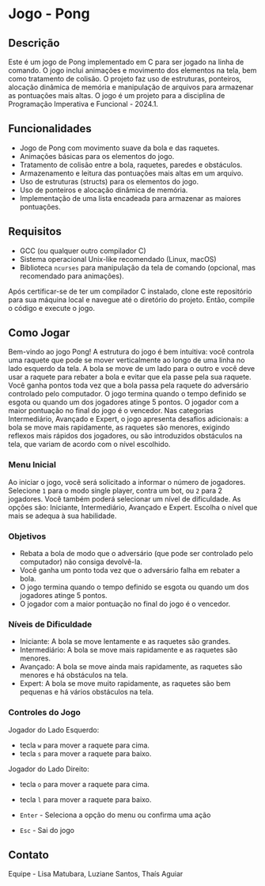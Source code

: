 # Jogo - Pong

## Descrição

Este é um jogo de Pong implementado em C para ser jogado na linha de comando. O jogo inclui animações e movimento dos elementos na tela, bem como tratamento de colisão. O projeto faz uso de estruturas, ponteiros, alocação dinâmica de memória e manipulação de arquivos para armazenar as pontuações mais altas.
O jogo é um projeto para a disciplina de Programação Imperativa e Funcional - 2024.1.


## Funcionalidades

- Jogo de Pong com movimento suave da bola e das raquetes.
- Animações básicas para os elementos do jogo.
- Tratamento de colisão entre a bola, raquetes, paredes e obstáculos.
- Armazenamento e leitura das pontuações mais altas em um arquivo.
- Uso de estruturas (structs) para os elementos do jogo.
- Uso de ponteiros e alocação dinâmica de memória.
- Implementação de uma lista encadeada para armazenar as maiores pontuações.

## Requisitos

- GCC (ou qualquer outro compilador C)
- Sistema operacional Unix-like recomendado (Linux, macOS)
- Biblioteca `ncurses` para manipulação da tela de comando (opcional, mas recomendado para animações).

Após certificar-se de ter um compilador C instalado, clone este repositório para sua máquina local e navegue até o diretório do projeto.
Então, compile o código e execute o jogo.

## Como Jogar

Bem-vindo ao jogo Pong! A estrutura do jogo é bem intuitiva: você controla uma raquete que pode se mover verticalmente ao longo de uma linha no lado esquerdo da tela. A bola se move de um lado para o outro e você deve usar a raquete para rebater a bola e evitar que ela passe pela sua raquete. Você ganha pontos toda vez que a bola passa pela raquete do adversário controlado pelo computador.
O jogo termina quando o tempo definido se esgota ou quando um dos jogadores atinge 5 pontos. O jogador com a maior pontuação no final do jogo é o vencedor. Nas categorias Intermediário, Avançado e Expert, o jogo apresenta desafios adicionais: a bola se move mais rapidamente, as raquetes são menores, exigindo reflexos mais rápidos dos jogadores, ou são introduzidos obstáculos na tela, que variam de acordo com o nível escolhido.

### Menu Inicial

Ao iniciar o jogo, você será solicitado a informar o número de jogadores. Selecione `1` para o modo single player, contra um bot, ou `2` para 2 jogadores.
Você também poderá selecionar um nível de dificuldade. As opções são: Iniciante, Intermediário, Avançado e Expert. Escolha o nível que mais se adequa à sua habilidade. 

### Objetivos

- Rebata a bola de modo que o adversário (que pode ser controlado pelo computador) não consiga devolvê-la. 
- Você ganha um ponto toda vez que o adversário falha em rebater a bola.
- O jogo termina quando o tempo definido se esgota ou quando um dos jogadores atinge 5 pontos. 
- O jogador com a maior pontuação no final do jogo é o vencedor.

### Níveis de Dificuldade

- Iniciante: A bola se move lentamente e as raquetes são grandes. 
- Intermediário: A bola se move mais rapidamente e as raquetes são menores. 
- Avançado: A bola se move ainda mais rapidamente, as raquetes são menores e há obstáculos na tela. 
- Expert: A bola se move muito rapidamente, as raquetes são bem pequenas e há vários obstáculos na tela.

### Controles do Jogo

Jogador do Lado Esquerdo:
- tecla `w` para mover a raquete para cima.
- tecla `s` para mover a raquete para baixo.

Jogador do Lado Direito:
- tecla `o` para mover a raquete para cima.
- tecla `l` para mover a raquete para baixo.

- `Enter` - Seleciona a opção do menu ou confirma uma ação
- `Esc` - Sai do jogo

## Contato

Equipe - Lisa Matubara, Luziane Santos, Thaís Aguiar
